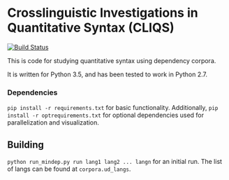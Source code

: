 # Crosslinguistic Investigations in Quantitative Syntax (CLIQS)

[![Build Status](https://travis-ci.org/Futrell/cliqs.svg?branch=master)](https://travis-ci.org/Futrell/cliqs)

This is code for studying quantitative syntax using dependency corpora.

It is written for Python 3.5, and has been tested to work in Python 2.7.

### Dependencies

`pip install -r requirements.txt` for basic functionality.
Additionally, `pip install -r optrequirements.txt` for optional dependencies used for parallelization and visualization.

## Building

`python run_mindep.py run lang1 lang2 ... langn` for an initial run.
The list of langs can be found at `corpora.ud_langs`.
